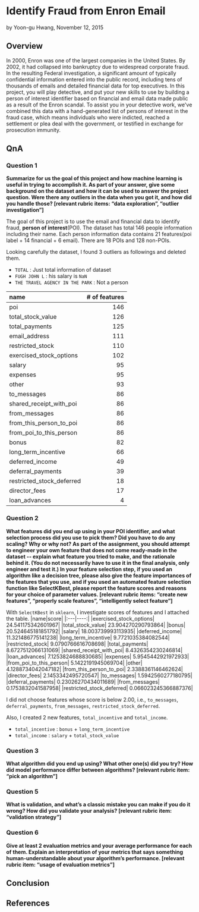 Identify Fraud from Enron Email
========================================================
by Yoon-gu Hwang, November 12, 2015

## Overview ##
In 2000, Enron was one of the largest companies in the United States. By 2002, it had collapsed into bankruptcy due to widespread corporate fraud. In the resulting Federal investigation, a significant amount of typically confidential information entered into the public record, including tens of thousands of emails and detailed financial data for top executives. In this project, you will play detective, and put your new skills to use by building a person of interest identifier based on financial and email data made public as a result of the Enron scandal. To assist you in your detective work, we've combined this data with a hand-generated list of persons of interest in the fraud case, which means individuals who were indicted, reached a settlement or plea deal with the government, or testified in exchange for prosecution immunity.

## QnA ##
### Question 1 ###
**Summarize for us the goal of this project and how machine learning is useful in trying to accomplish it. As part of your answer, give some background on the dataset and how it can be used to answer the project question. Were there any outliers in the data when you got it, and how did you handle those?  [relevant rubric items: “data exploration”, “outlier investigation”]**

The goal of this project is to use the email and financial data to identify fraud, **person of interest**(POI).
The dataset has total 146 people information including their name. Each person information data contains 21 features(poi label + 14 financial + 6 email).
There are 18 POIs and 128 non-POIs.

Looking carefully the dataset, I found 3 outliers as followings and deleted them.
 - `TOTAL` : Just total information of dataset
 - `FUGH JOHN L` : his salary is `NaN`
 - `THE TRAVEL AGENCY IN THE PARK` : Not a person

|name|# of features|
|:---|----:|
|poi| 146|
|total_stock_value| 126|
|total_payments| 125|
|email_address| 111|
|restricted_stock| 110|
|exercised_stock_options| 102|
|salary| 95|
|expenses| 95|
|other| 93|
|to_messages| 86|
|shared_receipt_with_poi| 86|
|from_messages| 86|
|from_this_person_to_poi| 86|
|from_poi_to_this_person| 86|
|bonus| 82|
|long_term_incentive| 66|
|deferred_income| 49|
|deferral_payments| 39|
|restricted_stock_deferred| 18|
|director_fees| 17|
|loan_advances| 4|

### Question 2 ###
**What features did you end up using in your POI identifier, and what selection process did you use to pick them? Did you have to do any scaling? Why or why not? As part of the assignment, you should attempt to engineer your own feature that does not come ready-made in the dataset -- explain what feature you tried to make, and the rationale behind it. (You do not necessarily have to use it in the final analysis, only engineer and test it.) In your feature selection step, if you used an algorithm like a decision tree, please also give the feature importances of the features that you use, and if you used an automated feature selection function like SelectKBest, please report the feature scores and reasons for your choice of parameter values.  [relevant rubric items: “create new features”, “properly scale features”, “intelligently select feature”]**

With `SelectKBest` in `sklearn`, I investigate scores of features and I attached the table.
|name|score|
|:---|----:|
|exercised_stock_options| 24.541175342601967|
|total_stock_value| 23.904270290793864|
|bonus| 20.524645181851792|
|salary| 18.003739993113935|
|deferred_income| 11.321486775141238|
|long_term_incentive| 9.7721035384082544|
|restricted_stock| 9.0790766616708698|
|total_payments| 8.6727512066131069|
|shared_receipt_with_poi| 8.4326354230246814|
|loan_advances| 7.1253824688830685|
|expenses| 5.9545442921972933|
|from_poi_to_this_person| 5.1422191945069704|
|other| 4.1288734042047182|
|from_this_person_to_poi| 2.3388361146462624|
|director_fees| 2.1453342495720547|
|to_messages| 1.5942560277180795|
|deferral_payments| 0.23026270434011689|
|from_messages| 0.1753832041587958|
|restricted_stock_deferred| 0.066023245366887376|

I did not choose features whose score is below 2.00, i.e., `to_messages`, `deferral_payments`, `from_messages`, `restricted_stock_deferred`.

Also, I created 2 new features, `total_incentive` and `total_income`.

- `total_incentive` : `bonus` + `long_term_incentive`
- `total_income` : `salary` + `total_stock_value`


### Question 3 ###
**What algorithm did you end up using? What other one(s) did you try? How did model performance differ between algorithms?  [relevant rubric item: “pick an algorithm”]**


### Question 5 ###
**What is validation, and what’s a classic mistake you can make if you do it wrong? How did you validate your analysis?  [relevant rubric item: “validation strategy”]**

### Question 6 ###
**Give at least 2 evaluation metrics and your average performance for each of them.  Explain an interpretation of your metrics that says something human-understandable about your algorithm’s performance. [relevant rubric item: “usage of evaluation metrics”]**


## Conclusion ##

## References ##
